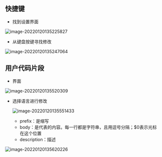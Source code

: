 ## 快捷键

- 找到设置界面

![image-20220120135225827](C:\Users\zayn\AppData\Roaming\Typora\typora-user-images\image-20220120135225827.png)

- 从键盘按键寻找修改

![image-20220120135247064](C:\Users\zayn\AppData\Roaming\Typora\typora-user-images\image-20220120135247064.png)

## 用户代码片段

- 界面

![image-20220120135520309](C:\Users\zayn\AppData\Roaming\Typora\typora-user-images\image-20220120135520309.png)

- 选择语言进行修改

  ![image-20220120135551433](C:\Users\zayn\AppData\Roaming\Typora\typora-user-images\image-20220120135551433.png)

  - prefix：是缩写
  - body：是代表的内容。每一行都是字符串，且用逗号分隔；$0表示光标在这个位置
  - description：描述

![image-20220120135620226](C:\Users\zayn\AppData\Roaming\Typora\typora-user-images\image-20220120135620226.png)